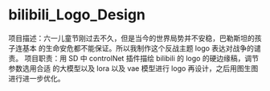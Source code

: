 # bilibili_Logo_Design
项目描述：六一儿童节刚过去不久，但是当今的世界局势并不安稳，巴勒斯坦的孩子连基本 的生命安危都不能保证。所以我制作这个反战主题 logo 表达对战争的谴责。 项目职责：用 SD 中 controlNet 插件描绘 bilibili 的 logo 的硬边缘稿，调节参数选用合适 的大模型以及 lora 以及 vae 模型进行 logo 再设计，之后用图生图进行进一步优化。
